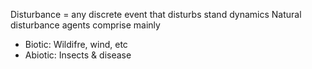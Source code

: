 Disturbance = any discrete event that disturbs stand dynamics
Natural disturbance agents comprise mainly
- Biotic:  Wildifre, wind, etc
- Abiotic: Insects & disease